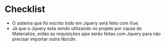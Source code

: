 # Checklist

- O sistema que foi escrito todo em Jquery será feito com Vue.
- Já que o Jquery esta sendo utilizando no projeto por causa do Materialize, então as requisições ajax serão feitas com Jquery para não precisar importar outra lib/cdn.
